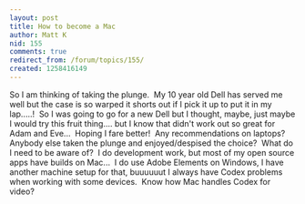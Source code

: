 ```yaml
---
layout: post
title: How to become a Mac
author: Matt K
nid: 155
comments: true
redirect_from: /forum/topics/155/
created: 1258416149
---
```

<p>So I am thinking of taking the plunge.&nbsp; My 10 year old Dell has served me well but the case is so warped it shorts out if I pick it up to put it in my lap.....!&nbsp; So I was going to go for a new Dell but I&nbsp;thought, maybe, just maybe I would try this fruit thing.... but I know that didn't work out so great for Adam and Eve...&nbsp; Hoping I&nbsp;fare better!&nbsp; Any recommendations on laptops?&nbsp; Anybody else taken the plunge and enjoyed/despised the choice?&nbsp; What do I need to be aware of?&nbsp; I do development work, but most of my open source apps have builds on Mac...&nbsp; I do use Adobe Elements on Windows, I&nbsp;have another machine setup for that, buuuuuut I&nbsp;always have Codex problems when working with some devices.&nbsp; Know how Mac handles Codex for video?&nbsp; </p>
